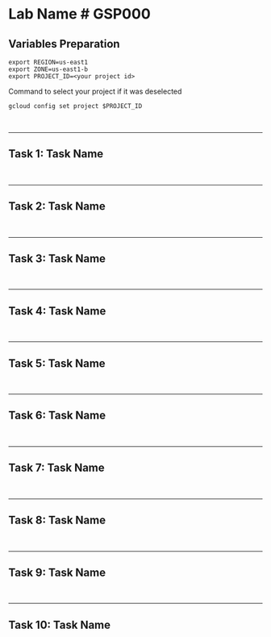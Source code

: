 # **Lab Name # GSP000**

## **Variables Preparation**
    export REGION=us-east1
    export ZONE=us-east1-b
    export PROJECT_ID=<your project id>

Command to select your project if it was deselected

    gcloud config set project $PROJECT_ID

<br>

___
## **Task 1: Task Name**

<br>

___
## **Task 2: Task Name**

<br>

___
## **Task 3: Task Name**

<br>

___
## **Task 4: Task Name**

<br>

___
## **Task 5: Task Name**

<br>

___
## **Task 6: Task Name**

<br>

___
## **Task 7: Task Name**

<br>

___
## **Task 8: Task Name**

<br>

___
## **Task 9: Task Name**

<br>

___
## **Task 10: Task Name**
